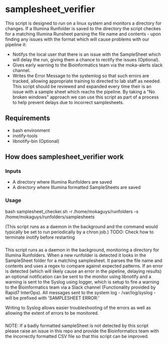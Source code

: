 # samplesheet_verifier

This script is designed to run on a linux system and monitors a directory for changes.  If a Illumina Runfolder is saved to the directory the script checkes for a matching Illumina Runsheet parsing the file name and contents - upon finding any issues with the format which will cause problems with our pipeline it:
* Notifys the local user that there is an issue with the SampleSheet which will delay the run, giving them a chance to rectify the issues (Optional).
* Gives early warning to the Bioinformatics team via the moka-alerts slack channel.
* Writes the Error Message to the systemlog so that such errors are tracked, allowing appropriate training to directed to lab staff as needed.
This script should be reviewed and expanded every time their is an issue with a sample sheet which reachs the pipeline.  By taking a "No broken windows" approach we can use this script as part of a process to help prevent delays due to incorrect samplesheets.

## Requirements
* bash environment
* inotify-tools
* libnotify-bin (Optional)

## How does samplesheet_verifier work
###  Inputs
* A directory where Illumina Runfolders are saved
* A directory where Illumina formatted SampleSheets are saved

### Usage

bash samplesheet_checker.sh -r /home/mokaguys/runfolders -s /home/mokaguys/runfolders/samplesheets

(This script runs as a daemon in the background and the command would typically be set to run periodically by a chron job.) TODO: Check how to terminate inotify before restarting

### 

This script runs as a daemon in the background, monitoring a directory for Illumina Runfolders.  When a new runfolder is detected it looks in the SampleSheet folder for a matching samplesheet.  It parses the file name and contents and uses a regex to compare against expected patterns.  If an error is detected (which will likely cause an error in the pipeline, delaying results) an optional notification can be sent to the monitor using libnotify and a warning is sent to the Syslog using logger, which is setup to fire a warning to the Bioinformatics team via a Slack channel (Functionality provided by Rapid7 InterOps).  All messages sent to the system log - /var/log/syslog - will be prefixed with 'SAMPLESHEET ERROR:'

Writing to Syslog allows easier troubleshooting of the errors as well as allowing the extent of errors to be monitored.

###

NOTE: If a badly formatted sampleSheet is not detected by this script please raise an issue in this repo and provide the Bioinformatics team with the incorrectly formatted CSV file so that this script can be improved.
